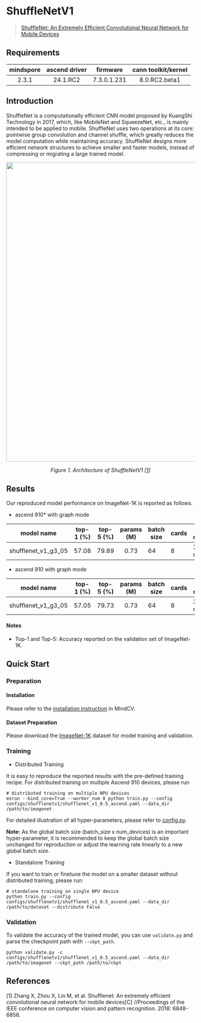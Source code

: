 # ShuffleNetV1

> [ShuffleNet: An Extremely Efficient Convolutional Neural Network for Mobile Devices](https://arxiv.org/abs/1707.01083)

## Requirements
| mindspore | ascend driver |  firmware   | cann toolkit/kernel |
| :-------: | :-----------: | :---------: | :-----------------: |
|   2.3.1   |   24.1.RC2    | 7.3.0.1.231 |    8.0.RC2.beta1    |

## Introduction

ShuffleNet is a computationally efficient CNN model proposed by KuangShi Technology in 2017, which, like MobileNet and
SqueezeNet, etc., is mainly intended to be applied to mobile. ShuffleNet uses two operations at its core: pointwise
group convolution and channel shuffle, which greatly reduces the model computation while maintaining accuracy.
ShuffleNet designs more efficient network structures to achieve smaller and faster models, instead of compressing or
migrating a large trained model.

<p align="center">
  <img src="https://user-images.githubusercontent.com/121591093/210049793-562b41bf-fc38-4c33-8144-5bfe75a88375.png" width=800 />
</p>
<p align="center">
  <em>Figure 1. Architecture of ShuffleNetV1 [<a href="#references">1</a>] </em>
</p>

## Results

Our reproduced model performance on ImageNet-1K is reported as follows.

- ascend 910* with graph mode

<div align="center">



|     model name      | top-1 (%) | top-5 (%) | params (M) | batch size | cards | graph compile | ms/step | jit_level | recipe                                                                                                       | download                                                                                                                         |
| :-----------------: | :-------: | :-------: | :--------: | ---------- | ----- | ------------- | ------- | --------- | ------------------------------------------------------------------------------------------------------------ | -------------------------------------------------------------------------------------------------------------------------------- |
| shufflenet_v1_g3_05 |   57.08   |   79.89   |    0.73    | 64         | 8     | 3~5 mins      | 47.77   | O2        | [yaml](https://github.com/mindspore-lab/mindcv/blob/main/configs/shufflenetv1/shufflenet_v1_0.5_ascend.yaml) | [weights](https://download-mindspore.osinfra.cn/toolkits/mindcv/shufflenet/shufflenetv1/shufflenet_v1_g3_05-56209ef3-910v2.ckpt) |

</div>

- ascend 910 with graph mode

<div align="center">



|     model name      | top-1 (%) | top-5 (%) | params (M) | batch size | cards | graph compile | ms/step | jit_level | recipe                                                                                                       | download                                                                                                           |
| :-----------------: | :-------: | :-------: | :--------: | ---------- | ----- | ------------- | ------- | --------- | ------------------------------------------------------------------------------------------------------------ | ------------------------------------------------------------------------------------------------------------------ |
| shufflenet_v1_g3_05 |   57.05   |   79.73   |    0.73    | 64         | 8     | 3~5 mins      | 40.62   | O2        | [yaml](https://github.com/mindspore-lab/mindcv/blob/main/configs/shufflenetv1/shufflenet_v1_0.5_ascend.yaml) | [weights](https://download.mindspore.cn/toolkits/mindcv/shufflenet/shufflenetv1/shufflenet_v1_g3_05-42cfe109.ckpt) |

</div>

#### Notes

- Top-1 and Top-5: Accuracy reported on the validation set of ImageNet-1K.

## Quick Start

### Preparation

#### Installation

Please refer to the [installation instruction](https://mindspore-lab.github.io/mindcv/installation/) in MindCV.

#### Dataset Preparation

Please download the [ImageNet-1K](https://www.image-net.org/challenges/LSVRC/2012/index.php) dataset for model training
and validation.

### Training

* Distributed Training

It is easy to reproduce the reported results with the pre-defined training recipe. For distributed training on multiple
Ascend 910 devices, please run

```shell
# distributed training on multiple NPU devices
msrun --bind_core=True --worker_num 8 python train.py --config configs/shufflenetv1/shufflenet_v1_0.5_ascend.yaml --data_dir /path/to/imagenet
```




For detailed illustration of all hyper-parameters, please refer
to [config.py](https://github.com/mindspore-lab/mindcv/blob/main/config.py).

**Note:**  As the global batch size  (batch_size x num_devices) is an important hyper-parameter, it is recommended to
keep the global batch size unchanged for reproduction or adjust the learning rate linearly to a new global batch size.

* Standalone Training

If you want to train or finetune the model on a smaller dataset without distributed training, please run:

```shell
# standalone training on single NPU device
python train.py --config configs/shufflenetv1/shufflenet_v1_0.5_ascend.yaml --data_dir /path/to/dataset --distribute False
```

### Validation

To validate the accuracy of the trained model, you can use `validate.py` and parse the checkpoint path
with `--ckpt_path`.

```shell
python validate.py -c configs/shufflenetv1/shufflenet_v1_0.5_ascend.yaml --data_dir /path/to/imagenet --ckpt_path /path/to/ckpt
```


## References

[1] Zhang X, Zhou X, Lin M, et al. Shufflenet: An extremely efficient convolutional neural network for mobile devices[C]
//Proceedings of the IEEE conference on computer vision and pattern recognition. 2018: 6848-6856.
